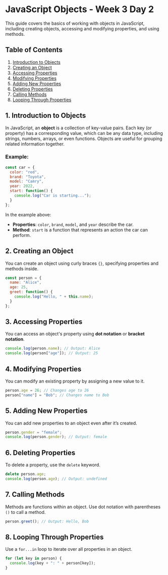 
# JavaScript Objects - Week 3 Day 2

This guide covers the basics of working with objects in JavaScript, including creating objects, accessing and modifying properties, and using methods.

## Table of Contents
1. [Introduction to Objects](#introduction-to-objects)
2. [Creating an Object](#creating-an-object)
3. [Accessing Properties](#accessing-properties)
4. [Modifying Properties](#modifying-properties)
5. [Adding New Properties](#adding-new-properties)
6. [Deleting Properties](#deleting-properties)
7. [Calling Methods](#calling-methods)
8. [Looping Through Properties](#looping-through-properties)

## 1. Introduction to Objects
In JavaScript, an **object** is a collection of key-value pairs. Each key (or property) has a corresponding value, which can be any data type, including strings, numbers, arrays, or even functions. Objects are useful for grouping related information together.

### Example:
```javascript
const car = {
  color: "red",
  brand: "Toyota",
  model: "Camry",
  year: 2022,
  start: function() {
    console.log("Car is starting...");
  }
};
```

In the example above:
- **Properties**: `color`, `brand`, `model`, and `year` describe the car.
- **Method**: `start` is a function that represents an action the car can perform.

## 2. Creating an Object
You can create an object using curly braces `{}`, specifying properties and methods inside.
```javascript
const person = {
  name: "Alice",
  age: 25,
  greet: function() {
    console.log("Hello, " + this.name);
  }
};
```

## 3. Accessing Properties
You can access an object's property using **dot notation** or **bracket notation**.
```javascript
console.log(person.name); // Output: Alice
console.log(person["age"]); // Output: 25
```

## 4. Modifying Properties
You can modify an existing property by assigning a new value to it.
```javascript
person.age = 26; // Changes age to 26
person["name"] = "Bob"; // Changes name to Bob
```

## 5. Adding New Properties
You can add new properties to an object even after it’s created.
```javascript
person.gender = "female";
console.log(person.gender); // Output: female
```

## 6. Deleting Properties
To delete a property, use the `delete` keyword.
```javascript
delete person.age;
console.log(person.age); // Output: undefined
```

## 7. Calling Methods
Methods are functions within an object. Use dot notation with parentheses `()` to call a method.
```javascript
person.greet(); // Output: Hello, Bob
```

## 8. Looping Through Properties
Use a `for...in` loop to iterate over all properties in an object.
```javascript
for (let key in person) {
  console.log(key + ": " + person[key]);
}
```
